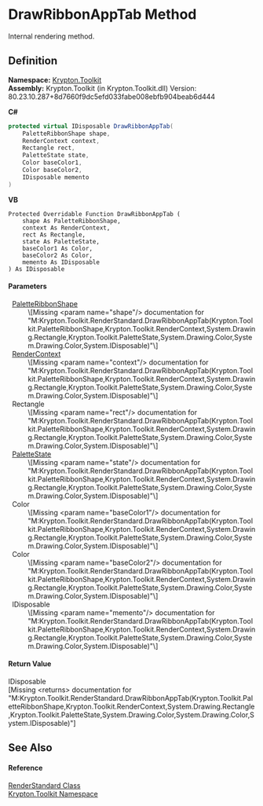 # DrawRibbonAppTab Method


Internal rendering method.



## Definition
**Namespace:** <a href="79d2eac2-21f4-54ff-7552-b20c33c30600.md">Krypton.Toolkit</a>  
**Assembly:** Krypton.Toolkit (in Krypton.Toolkit.dll) Version: 80.23.10.287+8d7660f9dc5efd033fabe008ebfb904beab6d444

**C#**
``` C#
protected virtual IDisposable DrawRibbonAppTab(
	PaletteRibbonShape shape,
	RenderContext context,
	Rectangle rect,
	PaletteState state,
	Color baseColor1,
	Color baseColor2,
	IDisposable memento
)
```
**VB**
``` VB
Protected Overridable Function DrawRibbonAppTab ( 
	shape As PaletteRibbonShape,
	context As RenderContext,
	rect As Rectangle,
	state As PaletteState,
	baseColor1 As Color,
	baseColor2 As Color,
	memento As IDisposable
) As IDisposable
```



#### Parameters
<dl><dt>  <a href="84ca2d8c-daf3-0219-3015-4b7046d3d27b.md">PaletteRibbonShape</a></dt><dd>\[Missing &lt;param name="shape"/&gt; documentation for "M:Krypton.Toolkit.RenderStandard.DrawRibbonAppTab(Krypton.Toolkit.PaletteRibbonShape,Krypton.Toolkit.RenderContext,System.Drawing.Rectangle,Krypton.Toolkit.PaletteState,System.Drawing.Color,System.Drawing.Color,System.IDisposable)"\]</dd><dt>  <a href="ef60a5af-08ff-7a94-87f5-362a7e392cd4.md">RenderContext</a></dt><dd>\[Missing &lt;param name="context"/&gt; documentation for "M:Krypton.Toolkit.RenderStandard.DrawRibbonAppTab(Krypton.Toolkit.PaletteRibbonShape,Krypton.Toolkit.RenderContext,System.Drawing.Rectangle,Krypton.Toolkit.PaletteState,System.Drawing.Color,System.Drawing.Color,System.IDisposable)"\]</dd><dt>  Rectangle</dt><dd>\[Missing &lt;param name="rect"/&gt; documentation for "M:Krypton.Toolkit.RenderStandard.DrawRibbonAppTab(Krypton.Toolkit.PaletteRibbonShape,Krypton.Toolkit.RenderContext,System.Drawing.Rectangle,Krypton.Toolkit.PaletteState,System.Drawing.Color,System.Drawing.Color,System.IDisposable)"\]</dd><dt>  <a href="93e626cd-00cf-240e-06c6-ab4d47e982ba.md">PaletteState</a></dt><dd>\[Missing &lt;param name="state"/&gt; documentation for "M:Krypton.Toolkit.RenderStandard.DrawRibbonAppTab(Krypton.Toolkit.PaletteRibbonShape,Krypton.Toolkit.RenderContext,System.Drawing.Rectangle,Krypton.Toolkit.PaletteState,System.Drawing.Color,System.Drawing.Color,System.IDisposable)"\]</dd><dt>  Color</dt><dd>\[Missing &lt;param name="baseColor1"/&gt; documentation for "M:Krypton.Toolkit.RenderStandard.DrawRibbonAppTab(Krypton.Toolkit.PaletteRibbonShape,Krypton.Toolkit.RenderContext,System.Drawing.Rectangle,Krypton.Toolkit.PaletteState,System.Drawing.Color,System.Drawing.Color,System.IDisposable)"\]</dd><dt>  Color</dt><dd>\[Missing &lt;param name="baseColor2"/&gt; documentation for "M:Krypton.Toolkit.RenderStandard.DrawRibbonAppTab(Krypton.Toolkit.PaletteRibbonShape,Krypton.Toolkit.RenderContext,System.Drawing.Rectangle,Krypton.Toolkit.PaletteState,System.Drawing.Color,System.Drawing.Color,System.IDisposable)"\]</dd><dt>  IDisposable</dt><dd>\[Missing &lt;param name="memento"/&gt; documentation for "M:Krypton.Toolkit.RenderStandard.DrawRibbonAppTab(Krypton.Toolkit.PaletteRibbonShape,Krypton.Toolkit.RenderContext,System.Drawing.Rectangle,Krypton.Toolkit.PaletteState,System.Drawing.Color,System.Drawing.Color,System.IDisposable)"\]</dd></dl>

#### Return Value
IDisposable  
\[Missing &lt;returns&gt; documentation for "M:Krypton.Toolkit.RenderStandard.DrawRibbonAppTab(Krypton.Toolkit.PaletteRibbonShape,Krypton.Toolkit.RenderContext,System.Drawing.Rectangle,Krypton.Toolkit.PaletteState,System.Drawing.Color,System.Drawing.Color,System.IDisposable)"\]

## See Also


#### Reference
<a href="8a8b9945-a6ad-21c4-5182-014e3b962e19.md">RenderStandard Class</a>  
<a href="79d2eac2-21f4-54ff-7552-b20c33c30600.md">Krypton.Toolkit Namespace</a>  
